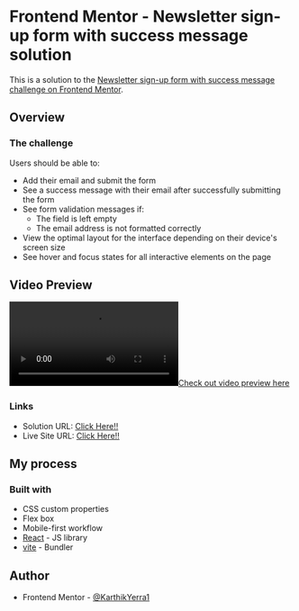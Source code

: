 # Frontend Mentor - Newsletter sign-up form with success message solution

This is a solution to the [Newsletter sign-up form with success message challenge on Frontend Mentor](https://www.frontendmentor.io/challenges/newsletter-signup-form-with-success-message-3FC1AZbNrv).

## Overview

### The challenge

Users should be able to:

- Add their email and submit the form
- See a success message with their email after successfully submitting the form
- See form validation messages if:
  - The field is left empty
  - The email address is not formatted correctly
- View the optimal layout for the interface depending on their device's screen size
- See hover and focus states for all interactive elements on the page

## Video Preview

[![Check out video preview here](./design/Recording%202024-04-07%20050407.mp4)](./design/Recording%202024-04-07%20050407.mp4)

### Links

- Solution URL: [Click Here!!](https://www.frontendmentor.io/solutions/newsletter-sign-up-_7sTQUXvFJ)
- Live Site URL: [Click Here!!](https://karthikyerra1.github.io/newsletter-sign-up/)

## My process

### Built with

- CSS custom properties
- Flex box
- Mobile-first workflow
- [React](https://reactjs.org/) - JS library
- [vite](https://vite.dev/) - Bundler

## Author

- Frontend Mentor - [@KarthikYerra1](https://www.frontendmentor.io/profile/KarthikYerra1)
